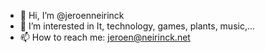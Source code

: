 - 👋 Hi, I’m @jeroenneirinck
- 👀 I’m interested in It, technology, games, plants, music,...
- 📫 How to reach me: jeroen@neirinck.net

<!---
jeroenneirinck/jeroenneirinck is a ✨ special ✨ repository because its `README.md` (this file) appears on your GitHub profile.
You can click the Preview link to take a look at your changes.
--->
